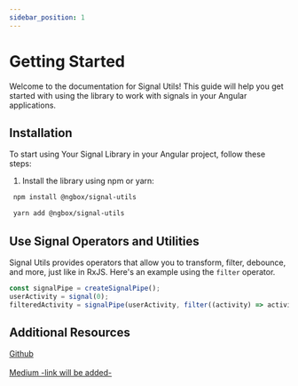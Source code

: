 ```yaml
---
sidebar_position: 1
---
```


# Getting Started

Welcome to the documentation for Signal Utils! This guide will help you get started with using the library to work with signals in your Angular applications.

## Installation

To start using Your Signal Library in your Angular project, follow these steps:

1. Install the library using npm or yarn:

```sh
 npm install @ngbox/signal-utils
```

```sh
 yarn add @ngbox/signal-utils
```

## Use Signal Operators and Utilities

Signal Utils provides operators that allow you to transform, filter, debounce, and more, just like in RxJS. Here's an example using the <code>filter</code> operator.

```ts
const signalPipe = createSignalPipe();
userActivity = signal(0);
filteredActivity = signalPipe(userActivity, filter((activity) => activity !== 'Inactive');
```

## Additional Resources

<a target="_blank" href="https://github.com/ngbox/signal-utils"> Github </a> <br /><br />
<a target="_blank" href="https://github.com/ngbox/signal-utils"> Medium -link will be added- </a>
